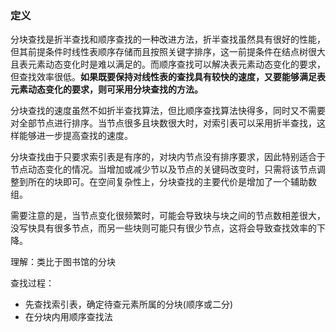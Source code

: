 ### 定义

分块查找是折半查找和顺序查找的一种改进方法，折半查找虽然具有很好的性能，但其前提条件时线性表顺序存储而且按照关键字排序，这一前提条件在结点树很大且表元素动态变化时是难以满足的。而顺序查找可以解决表元素动态变化的要求，但查找效率很低。**如果既要保持对线性表的查找具有较快的速度，又要能够满足表元素动态变化的要求，则可采用分块查找的方法。**

分块查找的速度虽然不如折半查找算法，但比顺序查找算法快得多，同时又不需要对全部节点进行排序。当节点很多且块数很大时，对索引表可以采用折半查找，这样能够进一步提高查找的速度。

分块查找由于只要求索引表是有序的，对块内节点没有排序要求，因此特别适合于节点动态变化的情况。当增加或减少节以及节点的关键码改变时，只需将该节点调整到所在的块即可。在空间复杂性上，分块查找的主要代价是增加了一个辅助数组。

需要注意的是，当节点变化很频繁时，可能会导致块与块之间的节点数相差很大，没写快具有很多节点，而另一些块则可能只有很少节点，这将会导致查找效率的下降。



理解：类比于图书馆的分块



查找过程：

* 先查找索引表，确定待查元素所属的分块(顺序或二分)
* 在分块内用顺序查找法

